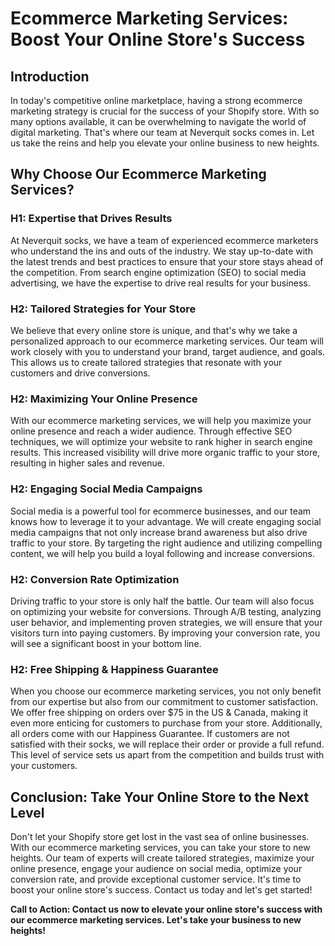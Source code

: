 # Ecommerce Marketing Services: Boost Your Online Store's Success

## Introduction

In today's competitive online marketplace, having a strong ecommerce marketing strategy is crucial for the success of your Shopify store. With so many options available, it can be overwhelming to navigate the world of digital marketing. That's where our team at Neverquit socks comes in. Let us take the reins and help you elevate your online business to new heights.

## Why Choose Our Ecommerce Marketing Services?

### H1: Expertise that Drives Results

At Neverquit socks, we have a team of experienced ecommerce marketers who understand the ins and outs of the industry. We stay up-to-date with the latest trends and best practices to ensure that your store stays ahead of the competition. From search engine optimization (SEO) to social media advertising, we have the expertise to drive real results for your business.

### H2: Tailored Strategies for Your Store

We believe that every online store is unique, and that's why we take a personalized approach to our ecommerce marketing services. Our team will work closely with you to understand your brand, target audience, and goals. This allows us to create tailored strategies that resonate with your customers and drive conversions.

### H2: Maximizing Your Online Presence

With our ecommerce marketing services, we will help you maximize your online presence and reach a wider audience. Through effective SEO techniques, we will optimize your website to rank higher in search engine results. This increased visibility will drive more organic traffic to your store, resulting in higher sales and revenue.

### H2: Engaging Social Media Campaigns

Social media is a powerful tool for ecommerce businesses, and our team knows how to leverage it to your advantage. We will create engaging social media campaigns that not only increase brand awareness but also drive traffic to your store. By targeting the right audience and utilizing compelling content, we will help you build a loyal following and increase conversions.

### H2: Conversion Rate Optimization

Driving traffic to your store is only half the battle. Our team will also focus on optimizing your website for conversions. Through A/B testing, analyzing user behavior, and implementing proven strategies, we will ensure that your visitors turn into paying customers. By improving your conversion rate, you will see a significant boost in your bottom line.

### H2: Free Shipping & Happiness Guarantee

When you choose our ecommerce marketing services, you not only benefit from our expertise but also from our commitment to customer satisfaction. We offer free shipping on orders over $75 in the US & Canada, making it even more enticing for customers to purchase from your store. Additionally, all orders come with our Happiness Guarantee. If customers are not satisfied with their socks, we will replace their order or provide a full refund. This level of service sets us apart from the competition and builds trust with your customers.

## Conclusion: Take Your Online Store to the Next Level

Don't let your Shopify store get lost in the vast sea of online businesses. With our ecommerce marketing services, you can take your store to new heights. Our team of experts will create tailored strategies, maximize your online presence, engage your audience on social media, optimize your conversion rate, and provide exceptional customer service. It's time to boost your online store's success. Contact us today and let's get started!

**Call to Action: Contact us now to elevate your online store's success with our ecommerce marketing services. Let's take your business to new heights!**